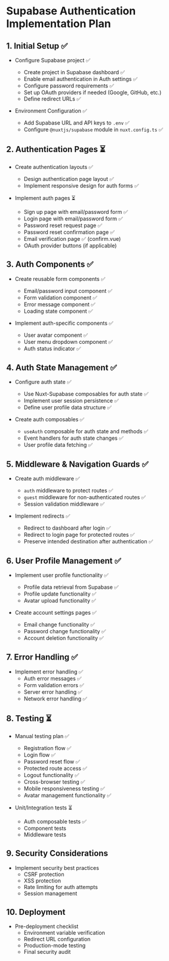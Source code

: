 # Supabase Authentication Implementation Plan

## 1. Initial Setup ✅

- Configure Supabase project ✅
  - Create project in Supabase dashboard ✅
  - Enable email authentication in Auth settings ✅
  - Configure password requirements ✅
  - Set up OAuth providers if needed (Google, GitHub, etc.)
  - Define redirect URLs ✅

- Environment Configuration ✅
  - Add Supabase URL and API keys to `.env` ✅
  - Configure `@nuxtjs/supabase` module in `nuxt.config.ts` ✅

## 2. Authentication Pages ⏳

- Create authentication layouts ✅
  - Design authentication page layout ✅
  - Implement responsive design for auth forms ✅

- Implement auth pages ⏳
  - Sign up page with email/password form ✅
  - Login page with email/password form ✅
  - Password reset request page ✅
  - Password reset confirmation page ✅
  - Email verification page ✅ (confirm.vue)
  - OAuth provider buttons (if applicable)

## 3. Auth Components ✅

- Create reusable form components ✅
  - Email/password input component ✅
  - Form validation component ✅
  - Error message component ✅
  - Loading state component ✅

- Implement auth-specific components ✅
  - User avatar component ✅
  - User menu dropdown component ✅
  - Auth status indicator ✅

## 4. Auth State Management ✅

- Configure auth state ✅
  - Use Nuxt-Supabase composables for auth state ✅
  - Implement user session persistence ✅
  - Define user profile data structure ✅

- Create auth composables ✅
  - `useAuth` composable for auth state and methods ✅
  - Event handlers for auth state changes ✅
  - User profile data fetching ✅

## 5. Middleware & Navigation Guards ✅

- Create auth middleware ✅
  - `auth` middleware to protect routes ✅
  - `guest` middleware for non-authenticated routes ✅
  - Session validation middleware ✅

- Implement redirects ✅
  - Redirect to dashboard after login ✅
  - Redirect to login page for protected routes ✅
  - Preserve intended destination after authentication ✅

## 6. User Profile Management ✅

- Implement user profile functionality ✅
  - Profile data retrieval from Supabase ✅
  - Profile update functionality ✅
  - Avatar upload functionality ✅

- Create account settings pages ✅
  - Email change functionality ✅
  - Password change functionality ✅
  - Account deletion functionality ✅

## 7. Error Handling ✅

- Implement error handling ✅
  - Auth error messages ✅
  - Form validation errors ✅
  - Server error handling ✅
  - Network error handling ✅

## 8. Testing ⏳

- Manual testing plan ✅
  - Registration flow ✅
  - Login flow ✅
  - Password reset flow ✅
  - Protected route access ✅
  - Logout functionality ✅
  - Cross-browser testing ✅
  - Mobile responsiveness testing ✅
  - Avatar management functionality ✅

- Unit/Integration tests ⏳
  - Auth composable tests ✅
  - Component tests
  - Middleware tests

## 9. Security Considerations

- Implement security best practices
  - CSRF protection
  - XSS protection
  - Rate limiting for auth attempts
  - Session management

## 10. Deployment

- Pre-deployment checklist
  - Environment variable verification
  - Redirect URL configuration
  - Production-mode testing
  - Final security audit